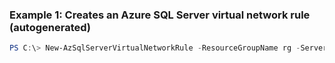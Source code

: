 ### Example 1: Creates an Azure SQL Server virtual network rule (autogenerated)
```powershell
PS C:\> New-AzSqlServerVirtualNetworkRule -ResourceGroupName rg -ServerName serverName -VirtualNetworkRuleName virtualNetworkRuleName -VirtualNetworkSubnetId virtualNetworkSubnetId
```

